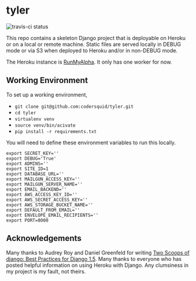 # tyler

![travis-ci status](https://travis-ci.org/codersquid/tyler.png?branch=master)

This repo contains a skeleton Django project that is deployable on Heroku or on
a local or remote machine. Static files are served locally in DEBUG mode or via
S3 when deployed to Heroku and/or in non-DEBUG mode.

The Heroku instance is [RunMyAlpha](http://runmyalpha.herokuapp.com/). It only has one worker for now.

## Working Environment

To set up a working environment,

* `git clone git@github.com:codersquid/tyler.git`
* `cd tyler`
* `virtualenv venv`
* `source venv/bin/acivate`
* `pip install -r requirements.txt`

You will need to define these environment variables to run this locally.

```
export SECRET_KEY=''
export DEBUG='True'
export ADMINS=''
export SITE_ID=1
export DATABASE_URL=''
export MAILGUN_ACCESS_KEY=''
export MAILGUN_SERVER_NAME=''
export EMAIL_BACKEND=''
export AWS_ACCESS_KEY_ID=''
export AWS_SECRET_ACCESS_KEY=''
export AWS_STORAGE_BUCKET_NAME=''
export DEFAULT_FROM_EMAIL=''
export ENVELOPE_EMAIL_RECIPIENTS=''
export PORT=8000
```

## Acknowledgements

Many thanks to Audrey Roy and Daniel Greenfeld for writing [Two Scoops of django: Best Practices for Django 1.5](https://django.2scoops.org/). Many thanks to everyone who has posted helpful information on using Heroku with Django. Any clumsiness in my project is my fault, not theirs.
